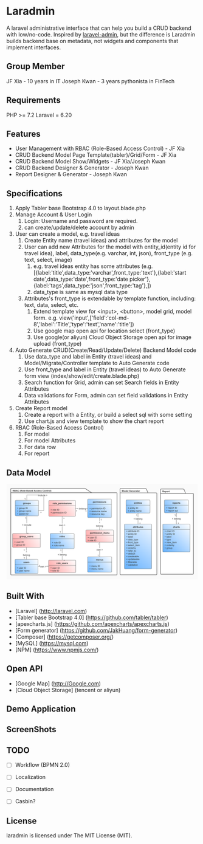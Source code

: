 # Laradmin

A laravel administrative interface that can help you build a CRUD backend with low/no-code. Inspired by [laravel-admin](https://laravel-admin.org/docs/en/), but the difference is Laradmin builds backend base on metadata, not widgets and components that implement interfaces.

## Group Member
JF Xia - 10 years in IT
Joseph Kwan - 3 years pythonista in FinTech

## Requirements
PHP >= 7.2
Laravel = 6.20

## Features
- User Management with RBAC (Role-Based Access Control) - JF Xia
- CRUD Backend Model Page Template(tabler)/Grid/Form - JF Xia
- CRUD Backend Model Show/Widgets - JF Xia/Joseph Kwan
- CRUD Backend Designer & Generator - Joseph Kwan
- Report Designer & Generator - Joseph Kwan

## Specifications
1. Apply Tabler base Bootstrap 4.0 to layout.blade.php
2. Manage Account & User Login
   1. Login: Username and password are required.
   2. can create/update/delete account by admin
3. User can create a model, e.g. travel ideas
   1. Create Entity name (travel ideas) and attributes for the model
   2. User can add new Attributes for the model with entity_id(entity id for travel idea), label, data_type(e.g. varchar, int, json), front_type (e.g. text, select, image)
      1. e.g. travel ideas entity has some attributes (e.g. [{label:'title',data_type:'varchar',front_type:'text'},{label:'start date',data_type:'date',front_type:'date picker'},{label:'tags',data_type:'json',front_type:'tag'},])
      2. data_type is same as mysql data type
   3. Attributes's front_type is extendable by template function, including: text, data, select, etc.
      1. Extend template view for \<input\>, \<button\>, model grid, model form. 
        e.g. view('input',['field':'col-md-8','label':'Title','type':'text','name':'title'])
      2. Use google map open api for location select (front_type)
      3. Use google(or aliyun) Cloud Object Storage open api for image upload (front_type)
4. Auto Generate CRUD(Create/Read/Update/Delete) Backend Model code
   1. Use data_type and label in Entity (travel ideas) and Model/Migrate/Controller template to Auto Generate code
   2. Use front_type and label in Entity (travel ideas) to Auto Generate form view (index/show/edit/create.blade.php)
   3. Search function for Grid, admin can set Search fields in Entity Attributes
   4. Data validations for Form, admin can set field validations in Entity Attributes
5. Create Report model 
   1. Create a report with a Entity, or build a select sql with some setting 
   2. Use chart.js and view template to show the chart report
6. RBAC (Role-Based Access Control)
   1. For model
   2. For model Attributes
   3. For data row
   4. For report

## Data Model

![Data Model](LarAdminDataModel.jpg)

## Built With
- [Laravel] (http://laravel.com)
- [Tabler base Bootstrap 4.0] (https://github.com/tabler/tabler)
- [apexcharts.js] (https://github.com/apexcharts/apexcharts.js)
- [Form generator] (https://github.com/JakHuang/form-generator)
- [Composer] (https://getcomposer.org/)
- [MySQL] (https://mysql.com)
- [NPM] (https://www.npmjs.com/)

## Open API
- [Google Map] (http://Google.com)
- [Cloud Object Storage] (tencent or aliyun)

## Demo Application

## ScreenShots

## TODO
- [ ] Workflow (BPMN 2.0) 
- [ ] Localization 
- [ ] Documentation 
- [ ] Casbin?


## License
laradmin is licensed under The MIT License (MIT).
